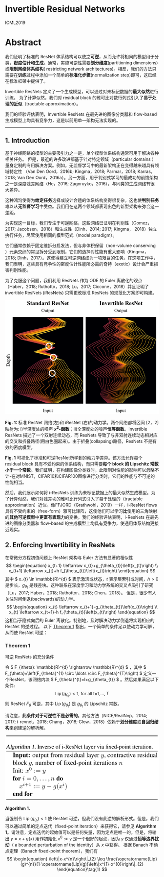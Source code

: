 # Invertible Residual Networks

ICML2019 



# Abstract

我们证明了标准的 ResNet 体系结构可以使之**可逆**，从而允许将相同的模型用于分类，**密度估计和生成**。通常，实施可逆性需要**划分维度**(partitioning dimensions)或**限制网络体系结构**( restricting network architectures)。相反，我们的方法只需要在**训练**过程中添加一个简单的**标准化步骤**(normalization step)即可，这已经在标准框架中提供了。

Invertible ResNets 定义了一个生成模型，可以通过对未标记数据的**最大似然**进行训练。 为了计算似然，我们对 residual block 的雅可比对数行列式引入了**易于处理的近似**（tractable approximation）。

我们的经验评估表明，Invertible ResNets 在最先进的图像分类器和 flow-based 生成模型上均具有竞争力，这是以前用单一架构无法实现的。



---

## 1.  Introduction

基于神经网络的模型的主要吸引力之一是，单个模型体系结构通常可用于解决各种相关任务。 但是，最近的许多改进都基于针对特定领域（particular domains ）量身定制的专用解决方案。例如，无监督学习中的最新架构正在变得越来越具有领域特定性 （Van Den Oord，2016b; Kingma，2018; Parmar，2018; Karras，2018; Van  Den Oord，2016a）。另一方面，用于判别式学习的最成功的前馈架构之一是深度残差网络（He，2016; Zagoruyko，2016），与同类的生成网络有很大差异。

这种鸿沟使得为**给定任务**选择或设计合适的体系结构变得很复杂。这也使**判别任务**难以从**无监督学习**中受益。我们用在这两个领域都表现出色的新型架构来弥合这一差距。



为实现这一目标，我们专注于可逆网络，这些网络已证明在判别性（Gomez，2017; Jacobsen，2018）和生成性（Dinh，2014; 2017; Kingma，  2018）独立执行任务，尽管使用相同的模型范式（model paradigm）。

它们通常依赖于固定维拆分启发法，但与非体积保留（non-volume conserving ）元素交织的常见拆分受到限制，它们的选择对性能有重大影响（Kingma，2018; Dinh，2017）。这使得建立可逆网络成为一项艰巨的任务。在这项工作中，我们表明，这些具有竞争性的密度估计性能所必需的奇特（exotic）设计会严重损害判别性能。



为了克服这个问题，我们利用 ResNets 作为 ODE 的 Euler 离散化的观点（Haber，2018; Ruthotto，2018; Lu，2017; Ciccone，2018）并且证明了 invertible ResNets (iResNets) 只需更改标准 ResNets 的规范化方案即可构建。

![1621241932669](assets/1621241932669.png)

**Fig. 1:** 标准 ResNet 网络(左)和 iResNet (右)的动力学。两个网络都将区间 $[2，2]$ 映射为: i)半深度处的噪声 **$x^3$-函数**；ii)全深度处的噪声**恒等函数**。Invertible ResNets 描述了一个双射连续动态，而 ResNets 导致了与非双射连续动态相对应的交叉和折叠路径(用白色圈起来)。由于折叠(collapsing)路径，ResNets 不是有效的密度模型。



**Fig. 1** 可视化了标准和可逆ResNet所学到的动力学差异。该方法允许每个 residual block 具有不受约束的体系结构，而只需要**每个 block 的 Lipschitz 常数小于一个常数**。我们证明，在构建图像分类器时，此限制对性能的影响可以忽略不计-在对MNIST，CIFAR10和CIFAR100图像进行分类时，它们的性能与不可逆的性能相当。



然后，我们展示如何将 i-ResNets 训练为未标记数据上的最大似然生成模型。为了计算似然，我们对残差块的雅可比行列式引入了易于处理的（tractable approximation）近似。像FFJORD（Grathwohl，2019）一样，i-ResNet flows 具有不受约束的（free-form）雅可比矩阵，这使他们可以学习**比**使用的三角映射的**其他可逆模型**中**更富有表现力**的变换。我们的经验评估表明，i-ResNets 在最先进的图像分类器和 flow-based 的生成模型上均具有竞争力，使通用体系结构更接近现实。



## 2. Enforcing Invertibility in ResNets

在常微分方程初值问题上 ResNet 架构与 Euler 方法有显著的相似性
$$
\begin{equation}
 x_{t+1} \leftarrow x_{t}+g_{\theta_{t}}\left(x_{t}\right) \\ x_{t+1} \leftarrow x_{t}+h f_{\theta_{t}}\left(x_{t}\right) 
\end{equation}
$$
其中 $ x_{t} \in \mathbb{R}^{d} $ 表示激活或状态，$t$ 表示层索引或时间，$h> 0$是步长，$g_{θ_t}$ 是残差块。这种联系在深度学习和动力学系统的交叉点吸引了研究（Lu，2017; Haber，2018; Ruthottor，2018; Chen，2018）。 但是，很少有人关注时间倒退(backwards)的动力学。
$$
\begin{equation}
 x_{t} \leftarrow x_{t+1}-g_{\theta_{t}}\left(x_{t}\right) \\ x_{t} \leftarrow x_{t+1}-h f_{\theta_{t}}\left(x_{t}\right) 
\end{equation}
$$
这相当于隐式向后的 Euler 离散化。特别地，及时解决动力学倒退将实现相应的 ResNet 的逆过程。 以下 [Theorem 1](#the1) 指出，一个简单的条件足以使动力学可解，从而使 ResNet 可逆： 



### Theorem 1

可逆 ResNets 的充分条件

令 $ F_{\theta}: \mathbb{R}^{d} \rightarrow \mathbb{R}^{d} $ ，其中 $ F_{\theta}=\left(F_{\theta}^{1} \circ \ldots \circ F_{\theta}^{T}\right) $ 定义一个ResNet，该网络内块 $ F_{\theta}^{t}=I+g_{\theta_{t}} $ 。然后如果满足以下条件:
$$
\begin{equation}
 \operatorname{Lip}\left(g_{\theta_{t}}\right)<1 \text{, for all  t=1,} \ldots, T 
\end{equation}
$$
则 ResNet $F_{\theta}$ 可逆，其中 $\operatorname{Lip}\left(g_{\theta_{t}}\right)$ 是 $g_{\theta_{t}}$ 的 Lipschitz 常数。

请注意，**此条件对于可逆性不是必需的**。其他方法（NICE/RealNvp，2014; 2017; i-revnet，2018; Chang，2018; Glow，2018）依赖于**划分维度**或**自回归结构**来创建逆的解析解。



![1621245202635](assets/1621245202635.png)

**Algorithm 1.**



当强制令 $\operatorname{Lip}\left(g_{\theta_{t}}\right)<1$ 使 ResNet 可逆，但我们没有此逆的解析形式。但是，我们可以通过简单的定点迭代（fixed-point iteration）来获得它，请参见 **Algorithm 1**。请注意，定点迭代的起始值可以是任何矢量，因为定点是唯一的。但是，将输出 $y = x + g(x)$ 用作初始化 $x^0:=y$ 是一个很好的起点，因为 $y$ 仅通过**恒等边界扰动**（ a bounded perturbation of the identity）从 $x$ 中获得。 根据 Banach 不动点定理（Banach fixed-point theorem），我们有
$$
\begin{equation}
 \left\|x-x^{n}\right\|_{2} \leq \frac{\operatorname{Lip}(g)^{n}}{1-\operatorname{Lip}(g)}\left\|x^{1}-x^{0}\right\|_{2} 
\end{equation}\tag{1}
$$










